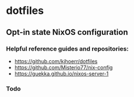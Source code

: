 # dotfiles
## Opt-in state NixOS configuration
### Helpful reference guides and repositories:
* https://github.com/kjhoerr/dotfiles
* https://github.com/Misterio77/nix-config
* https://guekka.github.io/nixos-server-1

### Todo
